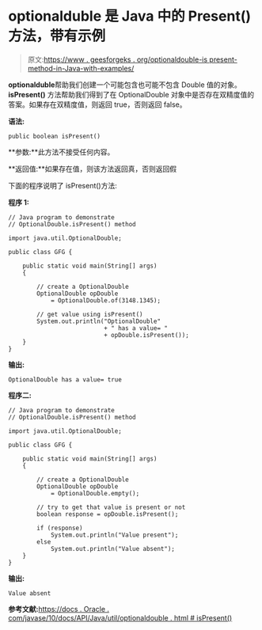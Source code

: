 # optionalduble 是 Java 中的 Present()方法，带有示例

> 原文:[https://www . geesforgeks . org/optionaldouble-is present-method-in-Java-with-examples/](https://www.geeksforgeeks.org/optionaldouble-ispresent-method-in-java-with-examples/)

**optionalduble**帮助我们创建一个可能包含也可能不包含 Double 值的对象。 **isPresent()** 方法帮助我们得到了在 OptionalDouble 对象中是否存在双精度值的答案。如果存在双精度值，则返回 true，否则返回 false。

**语法:**

```
public boolean isPresent()

```

**参数:**此方法不接受任何内容。

**返回值:**如果存在值，则该方法返回真，否则返回假

下面的程序说明了 isPresent()方法:

**程序 1:**

```
// Java program to demonstrate
// OptionalDouble.isPresent() method

import java.util.OptionalDouble;

public class GFG {

    public static void main(String[] args)
    {

        // create a OptionalDouble
        OptionalDouble opDouble
            = OptionalDouble.of(3148.1345);

        // get value using isPresent()
        System.out.println("OptionalDouble"
                           + " has a value= "
                           + opDouble.isPresent());
    }
}
```

**输出:**

```
OptionalDouble has a value= true

```

**程序二:**

```
// Java program to demonstrate
// OptionalDouble.isPresent() method

import java.util.OptionalDouble;

public class GFG {

    public static void main(String[] args)
    {

        // create a OptionalDouble
        OptionalDouble opDouble
            = OptionalDouble.empty();

        // try to get that value is present or not
        boolean response = opDouble.isPresent();

        if (response)
            System.out.println("Value present");
        else
            System.out.println("Value absent");
    }
}
```

**输出:**

```
Value absent

```

**参考文献:**[https://docs . Oracle . com/javase/10/docs/API/Java/util/optionaldouble . html # isPresent()](https://docs.oracle.com/javase/10/docs/api/java/util/OptionalDouble.html#isPresent())